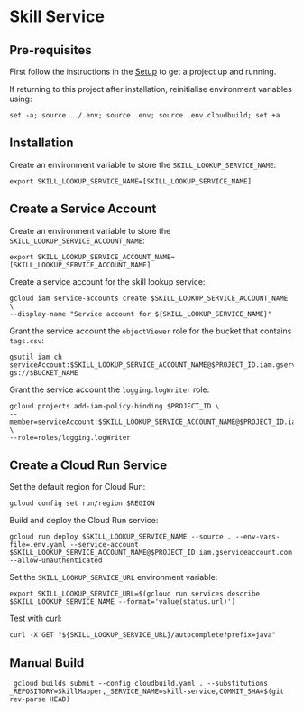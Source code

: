# Skill Service

## Pre-requisites

First follow the instructions in the [Setup](../setup/README.md) to get a project up and running.

If returning to this project after installation, reinitialise environment variables using:

```shell
set -a; source ../.env; source .env; source .env.cloudbuild; set +a
```

## Installation

Create an environment variable to store the `SKILL_LOOKUP_SERVICE_NAME`:

```shell
export SKILL_LOOKUP_SERVICE_NAME=[SKILL_LOOKUP_SERVICE_NAME]
```

## Create a Service Account

Create an environment variable to store the `SKILL_LOOKUP_SERVICE_ACCOUNT_NAME`:

```shell
export SKILL_LOOKUP_SERVICE_ACCOUNT_NAME=[SKILL_LOOKUP_SERVICE_ACCOUNT_NAME]
```

Create a service account for the skill lookup service:

```shell
gcloud iam service-accounts create $SKILL_LOOKUP_SERVICE_ACCOUNT_NAME \
--display-name "Service account for ${SKILL_LOOKUP_SERVICE_NAME}"
```

Grant the service account the `objectViewer` role for the bucket that contains `tags.csv`:

```shell
gsutil iam ch serviceAccount:$SKILL_LOOKUP_SERVICE_ACCOUNT_NAME@$PROJECT_ID.iam.gserviceaccount.com:objectViewer gs://$BUCKET_NAME
```

Grant the service account the `logging.logWriter` role:

```shell
gcloud projects add-iam-policy-binding $PROJECT_ID \
--member=serviceAccount:$SKILL_LOOKUP_SERVICE_ACCOUNT_NAME@$PROJECT_ID.iam.gserviceaccount.com \
--role=roles/logging.logWriter
```

## Create a Cloud Run Service

Set the default region for Cloud Run:

```shell
gcloud config set run/region $REGION
```

Build and deploy the Cloud Run service:

```shell
gcloud run deploy $SKILL_LOOKUP_SERVICE_NAME --source . --env-vars-file=.env.yaml --service-account $SKILL_LOOKUP_SERVICE_ACCOUNT_NAME@$PROJECT_ID.iam.gserviceaccount.com --allow-unauthenticated
```

Set the `SKILL_LOOKUP_SERVICE_URL` environment variable:

```shell
export SKILL_LOOKUP_SERVICE_URL=$(gcloud run services describe $SKILL_LOOKUP_SERVICE_NAME --format='value(status.url)')
```

Test with curl:

```shell
curl -X GET "${SKILL_LOOKUP_SERVICE_URL}/autocomplete?prefix=java"
```

## Manual Build

```shell
 gcloud builds submit --config cloudbuild.yaml . --substitutions _REPOSITORY=SkillMapper,_SERVICE_NAME=skill-service,COMMIT_SHA=$(git rev-parse HEAD)
```
